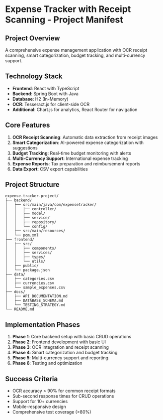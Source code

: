 # Expense Tracker with Receipt Scanning - Project Manifest

## Project Overview
A comprehensive expense management application with OCR receipt scanning, smart categorization, budget tracking, and multi-currency support.

## Technology Stack
- **Frontend**: React with TypeScript
- **Backend**: Spring Boot with Java
- **Database**: H2 (In-Memory)
- **OCR**: Tesseract.js for client-side OCR
- **Additional**: Chart.js for analytics, React Router for navigation

## Core Features
1. **OCR Receipt Scanning**: Automatic data extraction from receipt images
2. **Smart Categorization**: AI-powered expense categorization with suggestions
3. **Budget Tracking**: Real-time budget monitoring with alerts
4. **Multi-Currency Support**: International expense tracking
5. **Expense Reports**: Tax preparation and reimbursement reports
6. **Data Export**: CSV export capabilities

## Project Structure
```
expense-tracker-project/
├── backend/
│   ├── src/main/java/com/expensetracker/
│   │   ├── controller/
│   │   ├── model/
│   │   ├── service/
│   │   ├── repository/
│   │   └── config/
│   ├── src/main/resources/
│   └── pom.xml
├── frontend/
│   ├── src/
│   │   ├── components/
│   │   ├── services/
│   │   ├── types/
│   │   └── utils/
│   ├── public/
│   └── package.json
├── data/
│   ├── categories.csv
│   ├── currencies.csv
│   └── sample_expenses.csv
├── docs/
│   ├── API_DOCUMENTATION.md
│   ├── DATABASE_SCHEMA.md
│   └── TESTING_STRATEGY.md
└── README.md
```

## Implementation Phases
1. **Phase 1**: Core backend setup with basic CRUD operations
2. **Phase 2**: Frontend development with basic UI
3. **Phase 3**: OCR integration and receipt scanning
4. **Phase 4**: Smart categorization and budget tracking
5. **Phase 5**: Multi-currency support and reporting
6. **Phase 6**: Testing and optimization

## Success Criteria
- OCR accuracy > 90% for common receipt formats
- Sub-second response times for CRUD operations
- Support for 10+ currencies
- Mobile-responsive design
- Comprehensive test coverage (>80%) 